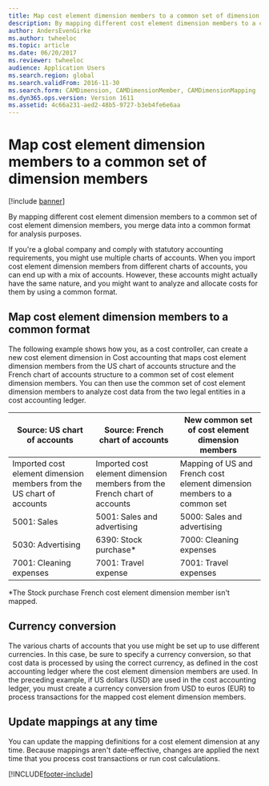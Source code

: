 ```yaml
---
title: Map cost element dimension members to a common set of dimension members
description: By mapping different cost element dimension members to a common set of cost element dimension members, you merge data into a common format for analysis purposes.
author: AndersEvenGirke
ms.author: twheeloc
ms.topic: article
ms.date: 06/20/2017
ms.reviewer: twheeloc
audience: Application Users
ms.search.region: global
ms.search.validFrom: 2016-11-30
ms.search.form: CAMDimension, CAMDimensionMember, CAMDimensionMapping
ms.dyn365.ops.version: Version 1611
ms.assetid: 4c66a231-aed2-48b5-9727-b3eb4fe6e6aa
---
```


# Map cost element dimension members to a common set of dimension members

[!include [banner](../includes/banner.md)]

By mapping different cost element dimension members to a common set of cost element dimension members, you merge data into a common format for analysis purposes.

If you're a global company and comply with statutory accounting requirements, you might use multiple charts of accounts. When you import cost element dimension members from different charts of accounts, you can end up with a mix of accounts. However, these accounts might actually have the same nature, and you might want to analyze and allocate costs for them by using a common format.

## Map cost element dimension members to a common format
The following example shows how you, as a cost controller, can create a new cost element dimension in Cost accounting that maps cost element dimension members from the US chart of accounts structure and the French chart of accounts structure to a common set of cost element dimension members. You can then use the common set of cost element dimension members to analyze cost data from the two legal entities in a cost accounting ledger.

| Source: US chart of accounts          | Source: French chart of accounts           | New common set of cost element dimension members                        |
|------------------------------------|----------------------------------------------|-------------------------------------------------------------------------|
| Imported cost element dimension members from the US chart of accounts | Imported cost element dimension members from the French chart of accounts | Mapping of US and French cost element dimension members to a common set |
| 5001: Sales                   | 5001: Sales and advertising                      | 5000: Sales and advertising                               |
| 5030: Advertising             | 6390: Stock purchase\*                          | 7000: Cleaning expenses                                   |
| 7001: Cleaning expenses              | 7001: Travel expense                     | 7001: Travel expenses                                                   |

\*The Stock purchase French cost element dimension member isn't mapped.

## Currency conversion
The various charts of accounts that you use might be set up to use different currencies. In this case, be sure to specify a currency conversion, so that cost data is processed by using the correct currency, as defined in the cost accounting ledger where the cost element dimension members are used. In the preceding example, if US dollars (USD) are used in the cost accounting ledger, you must create a currency conversion from USD to euros (EUR) to process transactions for the mapped cost element dimension members.

## Update mappings at any time
You can update the mapping definitions for a cost element dimension at any time. Because mappings aren't date-effective, changes are applied the next time that you process cost transactions or run cost calculations.





[!INCLUDE[footer-include](../../includes/footer-banner.md)]
